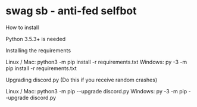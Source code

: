 # swag sb - anti-fed selfbot

How to install

Python 3.5.3+ is needed

Installing the requirements

Linux / Mac: python3 -m pip install -r requirements.txt
Windows: py -3 -m pip install -r requirements.txt
 
Upgrading discord.py (Do this if you receive random crashes)

Linux / Mac: python3 -m pip --upgrade discord.py
Windows: py -3 -m pip --upgrade discord.py
